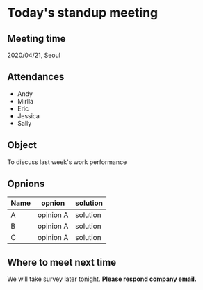 # Today's standup meeting

## Meeting time
2020/04/21, Seoul

## Attendances
- Andy
- Mirlla
- Eric
- Jessica
- Sally

## Object
To discuss last week's work performance

## Opnions

| Name | opnion                | solution            |
| ---- | -------               | --------            |
| A    |             opinion A |            solution |
| B    |opinion A              |           solution  |
| C    |opinion A              | solution            |

## Where to meet next time
We will take survey later tonight. 
**Please respond company email.**
